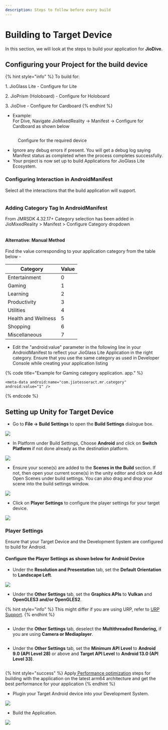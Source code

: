 ```yaml
---
description: Steps to follow before every build
---
```


# Building to Target Device

In this section, we will look at the steps to build your application for **JioDive**.

## Configuring your Project for the build device

{% hint style="info" %}
To build for:

1\. JioGlass Lite - Configure for Lite

2\. JioPrism (Holoboard) - Configure for Holoboard

3\. JioDive - Configure for Cardboard
{% endhint %}

* Example: \
  For Dive, Navigate JioMixedReality -> Manifest -> Configure for Cardboard as shown below

<figure><img src="../../.gitbook/assets/Unity_g6MSIa00gd.png" alt=""><figcaption><p>Configure for the required device</p></figcaption></figure>

* Ignore any debug errors if present. You will get a debug log saying Manifest status as completed when the process completes successfully.
* Your project is now set up to build Applications for JioGlass Lite Ecosystem.

### Configuring Interaction in AndroidManifest

Select all the interactions that the build application will support.

<figure><img src="../../.gitbook/assets/Unity_AnW41zP5OR.png" alt=""><figcaption></figcaption></figure>

### Adding Category Tag In AndroidManifest

From JMRSDK 4.32.17+ Category selection has been added in JioMixedReality > Manifest > Configure Category dropdown&#x20;

<figure><img src="../../.gitbook/assets/Unity_ZD9qk0ZJTj.png" alt=""><figcaption></figcaption></figure>

#### Alternative: Manual Method

Find the value corresponding to your application category from the table below -&#x20;

| Category            | Value |
| ------------------- | ----- |
| Entertainment       | 0     |
| Gaming              | 1     |
| Learning            | 2     |
| Productivity        | 3     |
| Utilities           | 4     |
| Health and Wellness | 5     |
| Shopping            | 6     |
| Miscellaneous       | 7     |

* Edit the "android:value" parameter in the following line in your AndroidManifest to reflect your JioGlass Lite Application in the right category. Ensure that you use the same category as used in Developer Console while creating your application listing

{% code title="Example for Gaming category application. app." %}
```markup
<meta-data android:name="com.jiotesseract.mr.category" android:value="1" />
```
{% endcode %}

## Setting up Unity for Target Device

* Go to **File -> Build Settings** to open the **Build Settings** dialogue box.

![](../../.gitbook/assets/36.png)

* In Platform under Build Settings, Choose **Android** and click on **Switch Platform** if not done already as the destination platform.

![](../../.gitbook/assets/37.png)

* Ensure your scene(s) are added to the **Scenes in the Build** section. If not, then open your current scene(s) in the unity editor and click on Add Open Scenes under build settings. You can also drag and drop your scene into the build settings window.

![](../../.gitbook/assets/38.png)

* Click on **Player Settings** to configure the player settings for your target device.

![](../../.gitbook/assets/39.png)

### Player Settings

Ensure that your Target Device and the Development System are configured to build for Android.

#### Configure the Player Settings as shown below for Android Device

* Under the **Resolution and Presentation** tab, set the **Default Orientation** to **Landscape Left**.

![](../../.gitbook/assets/40.png)

* Under the **Other Settings** tab, set the **Graphics APIs** to **Vulkan** and **OpenGLES3 and/or OpenGLES2**.

{% hint style="info" %}
This might differ if you are using URP, refer to [URP Support](../../getting-started/urp-support/).
{% endhint %}

<figure><img src="../../.gitbook/assets/image (15).png" alt=""><figcaption></figcaption></figure>

* Under the **Other Settings** tab, deselect the **Multithreaded Rendering,** if you are using **Camera or Mediaplayer**.

<figure><img src="../../.gitbook/assets/image (80).png" alt=""><figcaption></figcaption></figure>

* Under the **Other Settings** tab, set the **Minimum API Level** to **Android 9.0 (API Level 28)** or above and **Target API Level** to **Android 13.0 (API Level 33)**.

<figure><img src="../../.gitbook/assets/Unity_XhOvyrWFdS.png" alt=""><figcaption></figcaption></figure>

{% hint style="success" %}
Apply[ Performance optimization](performance-optimization.md) steps for building with the application on the latest arm64 architecture and get the best performance for your application
{% endhint %}

* Plugin your Target Android device into your Development System.

![](../../.gitbook/assets/44.png)

* Build the Application.

![](../../.gitbook/assets/45.png)

